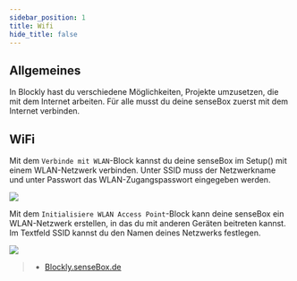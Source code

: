```yaml
---
sidebar_position: 1
title: Wifi
hide_title: false
---
```


## Allgemeines
In Blockly hast du verschiedene Möglichkeiten, Projekte umzusetzen, die mit dem Internet arbeiten. Für alle musst du deine senseBox zuerst mit dem Internet verbinden.

## WiFi
Mit dem `Verbinde mit WLAN`-Block kannst du deine senseBox im Setup() mit einem WLAN-Netzwerk verbinden. Unter SSID muss der Netzwerkname und unter Passwort das WLAN-Zugangspasswort eingegeben werden.

![](/img/blockly-bilder/web-wifi/blockly-Web-Wifi-1.svg)


Mit dem `Initialisiere WLAN Access Point`-Block kann deine senseBox ein WLAN-Netzwerk erstellen, in das du mit anderen Geräten beitreten kannst. Im Textfeld SSID kannst du den Namen deines Netzwerks festlegen.

![](/img/blockly-bilder/web-wifi/blockly-Web-Wifi-2.svg)


> - [Blockly.senseBox.de](https://blockly.sensebox.de/)